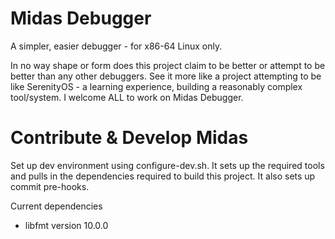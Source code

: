 # Midas Debugger
A simpler, easier debugger - for x86-64 Linux only.

In no way shape or form does this project claim to be better or attempt to be better than any other debuggers. See it more like a project attempting to be like SerenityOS - a learning experience, building a reasonably complex tool/system. I welcome ALL to work on Midas Debugger.

# Contribute & Develop Midas
Set up dev environment using configure-dev.sh. It sets up the required tools and pulls in the dependencies required to build this project. It also sets up commit pre-hooks.

Current dependencies
- libfmt version 10.0.0